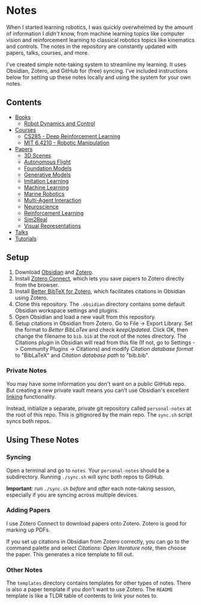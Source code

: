 # Notes

When I started learning robotics, I was quickly overwhelmed by the amount of information I *didn't* know, from machine learning topics like computer vision and reinforcement learning to classical robotics topics like kinematics and controls. The notes in the repository are constantly updated with papers, talks, courses, and more.

I've created simple note-taking system to streamline my learning. It uses Obsidian, Zotero, and GitHub for (free) syncing. I've included instructions below for setting up these notes locally and using the system for your own notes.

## Contents

- [Books](https://github.com/KevinyWu/notes/tree/main/books)
    - [Robot Dynamics and Control](https://github.com/KevinyWu/notes/tree/main/books/robot-dynamics-control)
- [Courses](https://github.com/KevinyWu/notes/tree/main/courses)
    - [CS285 - Deep Reinforcement Learning](https://github.com/KevinyWu/notes/tree/main/courses/deep-reinforcement-learning)
    - [MIT 6.4210 - Robotic Manipulation](https://github.com/KevinyWu/notes/tree/main/courses/robotic-manipulation)
- [Papers](https://github.com/KevinyWu/notes/tree/main/papers)
    - [3D Scenes](https://github.com/KevinyWu/notes/tree/main/papers/3d-scenes)
    - [Autonomous Flight](https://github.com/KevinyWu/notes/tree/main/papers/autonomous-flight)
    - [Foundation Models](https://github.com/KevinyWu/notes/tree/main/papers/foundation-models)
    - [Generative Models](https://github.com/KevinyWu/notes/tree/main/papers/generative-models)
    - [Imitation Learning](https://github.com/KevinyWu/notes/tree/main/papers/imitation-learning)
    - [Machine Learning](https://github.com/KevinyWu/notes/tree/main/papers/machine-learning)
    - [Marine Robotics](https://github.com/KevinyWu/notes/tree/main/papers/marine-robotics)
    - [Multi-Agent Interaction](https://github.com/KevinyWu/notes/tree/main/papers/multi-agent)
    - [Neuroscience](https://github.com/KevinyWu/notes/tree/main/papers/neuroscience)
    - [Reinforcement Learning](https://github.com/KevinyWu/notes/tree/main/papers/reinforcement-learning)
    - [Sim2Real](https://github.com/KevinyWu/notes/tree/main/papers/sim2real)
    - [Visual Representations](https://github.com/KevinyWu/notes/tree/main/papers/visual-representations)
- [Talks](https://github.com/KevinyWu/notes/tree/main/talks)
- [Tutorials](https://github.com/KevinyWu/notes/tree/main/tutorials)

## Setup

1. Download [Obsidian](https://obsidian.md/) and [Zotero](https://www.zotero.org/).
2. Install [Zotero Connect](https://www.zotero.org/download/connectors), which lets you save papers to Zotero directly from the browser.
3. Install [Better BibTeX for Zotero](https://retorque.re/zotero-better-bibtex/installation/index.html), which facilitates citations in Obsidian using Zotero.
4. Clone this repository. The `.obsidian` directory contains some default Obsidian workspace settings and plugins.
5. Open Obsidian and load a new vault from this repository.
6. Setup citations in Obsidian from Zotero. Go to File -> Export Library. Set the format to *Better BibLaTex* and check *keepUpdated*. Click OK, then change the filename to `bib.bib` at the root of the notes directory. The Citations plugin in Obsidian will read from this file (If not, go to Settings -> Community Plugins -> Citations) and modify *Citation database format* to "BibLaTeX" and *Citation database path* to "bib.bib".

### Private Notes

You may have some information you don't want on a public GitHub repo. But creating a new private vault means you can't use Obsidian's excellent [linking](https://help.obsidian.md/Getting+started/Link+notes) functionality.

Instead, initialize a separate, private git repository called `personal-notes` at the root of this repo. This is gitignored by the main repo. The `sync.sh` script syncs both repos.

## Using These Notes

### Syncing

Open a terminal and go to `notes`. Your `personal-notes` should be a subdirectory. Running `./sync.sh` will sync both repos to GitHub.

**Important**: run `./sync.sh` *before* and *after* each note-taking session, especially if you are syncing across multiple devices.

### Adding Papers

I use Zotero Connect to download papers onto Zotero. Zotero is good for marking up PDFs.

If you set up citations in Obsidian from Zotero correctly, you can go to the command palette and select *Citations: Open literature note*, then choose the paper. This generates a nice template to fill out.

### Other Notes

The `templates` directory contains templates for other types of notes. There is also a paper template if you don't want to use Zotero. The `README` template is like a TLDR table of contents to link your notes to.
